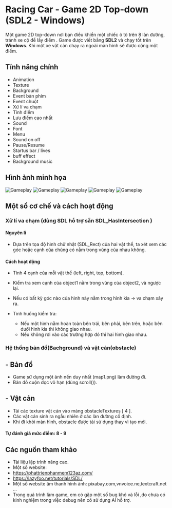 # Racing Car - Game 2D Top-down (SDL2 - Windows)
 
Một game 2D top-down nơi bạn điều khiển một chiếc ô tô trên 8 làn đường, tránh xe cộ để lấy điểm . Game được viết bằng **SDL2** và chạy tốt trên **Windows**. Khi một xe vật cản chạy ra ngoài màn hình sẽ được cộng một điểm.

## Tính năng chính
- Animation
- Texture
- Background
- Event bàn phím
- Event chuột
- Xử lí va chạm
- Tính điểm
- Lưu điểm cao nhất 
- Sound
- Font
- Menu
- Sound on off
- Pause/Resume
- Startus bar / lives
- buff effect
- Background music

## Hình ảnh minh họa

![Gameplay](graphics/gamplay/gameplay_1.png)
![Gameplay](graphics/gamplay/gameplay_2.png)
![Gameplay](graphics/gamplay/gameplay_3.png)
![Gameplay](graphics/gamplay/gameplay_4.png)
![Gameplay](graphics/background/ttr.png)

## Một số cơ chế và cách hoạt động
### Xử lí va chạm (dùng SDL hỗ trợ sẵn SDL_HasIntersection )
#### Nguyên lí
- Dựa trên tọa độ hình chữ nhật (SDL_Rect) của hai vật thể, ta xét xem các góc hoặc cạnh của chúng có nằm trong vùng của nhau không.
#### Cách hoạt động
- Tính 4 cạnh của mỗi vật thể (left, right, top, bottom).
- Kiểm tra xem cạnh của object1 nằm trong vùng của object2, và ngược lại.
- Nếu có bất kỳ góc nào của hình này nằm trong hình kia → va chạm xảy ra.

- Tình huống kiểm tra:
  + Nếu một hình nằm hoàn toàn bên trái, bên phải, bên trên, hoặc bên dưới hình kia thì không giao nhau.
  + Nếu không rơi vào các trường hợp đó thì hai hình giao nhau.
 
 ### Hệ thống bản đồ(Bachground) và vật cản(obstacle)  
 ## - Bản đồ
  - Game sử dụng một ảnh nền duy nhất (map1.png) làm đường đi.
  - Bản đồ cuộn dọc vô hạn (dùng scroll()).
 ## - Vật cản 
  - Tải các texture vật cản vào mảng obstacleTextures [ 4 ].
  - Các vật cản sinh ra ngẫu nhiên ở các làn đường cố định.
  - Khi đi khỏi màn hình, obstacle được tái sử dụng thay vì tạo mới.

#### Tự đánh giá mức điểm: 8 - 9
## Các nguồn tham khảo
- Tài liệu lập trình nâng cao.
- Một số website:
 - https://phattrienphanmem123az.com/
 - https://lazyfoo.net/tutorials/SDL/
- Một số website âm thanh hình ảnh: pixabay.com,vnvoice.ne,textcraft.net ...
- Trong quá trình làm game, em có gặp một số bug khó và lỗi ,do chưa có kinh nghiệm trong việc debug nên có sử dụng AI hỗ trợ.
